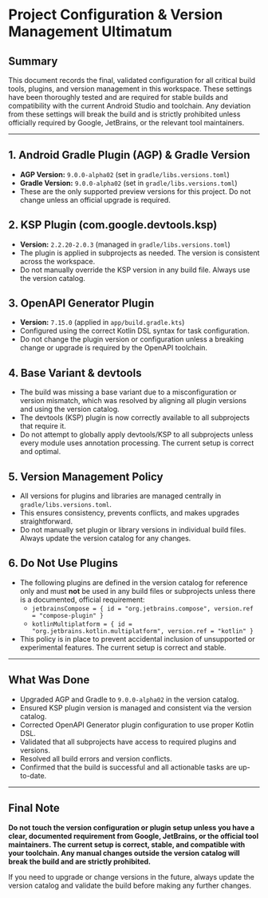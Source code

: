 # Project Configuration & Version Management Ultimatum

## Summary
This document records the final, validated configuration for all critical build tools, plugins, and version management in this workspace. These settings have been thoroughly tested and are required for stable builds and compatibility with the current Android Studio and toolchain. Any deviation from these settings will break the build and is strictly prohibited unless officially required by Google, JetBrains, or the relevant tool maintainers.

---

## 1. Android Gradle Plugin (AGP) & Gradle Version
- **AGP Version:** `9.0.0-alpha02` (set in `gradle/libs.versions.toml`)
- **Gradle Version:** `9.0.0-alpha02` (set in `gradle/libs.versions.toml`)
- These are the only supported preview versions for this project. Do not change unless an official upgrade is required.

## 2. KSP Plugin (com.google.devtools.ksp)
- **Version:** `2.2.20-2.0.3` (managed in `gradle/libs.versions.toml`)
- The plugin is applied in subprojects as needed. The version is consistent across the workspace.
- Do not manually override the KSP version in any build file. Always use the version catalog.

## 3. OpenAPI Generator Plugin
- **Version:** `7.15.0` (applied in `app/build.gradle.kts`)
- Configured using the correct Kotlin DSL syntax for task configuration.
- Do not change the plugin version or configuration unless a breaking change or upgrade is required by the OpenAPI toolchain.

## 4. Base Variant & devtools
- The build was missing a base variant due to a misconfiguration or version mismatch, which was resolved by aligning all plugin versions and using the version catalog.
- The devtools (KSP) plugin is now correctly available to all subprojects that require it.
- Do not attempt to globally apply devtools/KSP to all subprojects unless every module uses annotation processing. The current setup is correct and optimal.

## 5. Version Management Policy
- All versions for plugins and libraries are managed centrally in `gradle/libs.versions.toml`.
- This ensures consistency, prevents conflicts, and makes upgrades straightforward.
- Do not manually set plugin or library versions in individual build files. Always update the version catalog for any changes.

## 6. Do Not Use Plugins
- The following plugins are defined in the version catalog for reference only and must **not** be used in any build files or subprojects unless there is a documented, official requirement:
    - `jetbrainsCompose = { id = "org.jetbrains.compose", version.ref = "compose-plugin" }`
    - `kotlinMultiplatform = { id = "org.jetbrains.kotlin.multiplatform", version.ref = "kotlin" }`
- This policy is in place to prevent accidental inclusion of unsupported or experimental features. The current setup is correct and stable.

---

## What Was Done
- Upgraded AGP and Gradle to `9.0.0-alpha02` in the version catalog.
- Ensured KSP plugin version is managed and consistent via the version catalog.
- Corrected OpenAPI Generator plugin configuration to use proper Kotlin DSL.
- Validated that all subprojects have access to required plugins and versions.
- Resolved all build errors and version conflicts.
- Confirmed that the build is successful and all actionable tasks are up-to-date.

---

## Final Note
**Do not touch the version configuration or plugin setup unless you have a clear, documented requirement from Google, JetBrains, or the official tool maintainers. The current setup is correct, stable, and compatible with your toolchain. Any manual changes outside the version catalog will break the build and are strictly prohibited.**

If you need to upgrade or change versions in the future, always update the version catalog and validate the build before making any further changes.
